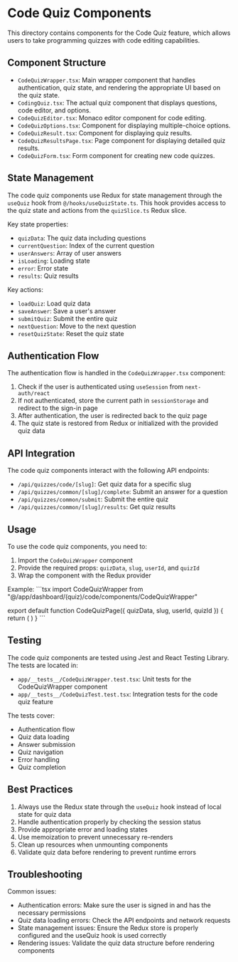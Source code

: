 # Code Quiz Components

This directory contains components for the Code Quiz feature, which allows users to take programming quizzes with code editing capabilities.

## Component Structure

- `CodeQuizWrapper.tsx`: Main wrapper component that handles authentication, quiz state, and rendering the appropriate UI based on the quiz state.
- `CodingQuiz.tsx`: The actual quiz component that displays questions, code editor, and options.
- `CodeQuizEditor.tsx`: Monaco editor component for code editing.
- `CodeQuizOptions.tsx`: Component for displaying multiple-choice options.
- `CodeQuizResult.tsx`: Component for displaying quiz results.
- `CodeQuizResultsPage.tsx`: Page component for displaying detailed quiz results.
- `CodeQuizForm.tsx`: Form component for creating new code quizzes.

## State Management

The code quiz components use Redux for state management through the `useQuiz` hook from `@/hooks/useQuizState.ts`. This hook provides access to the quiz state and actions from the `quizSlice.ts` Redux slice.

Key state properties:
- `quizData`: The quiz data including questions
- `currentQuestion`: Index of the current question
- `userAnswers`: Array of user answers
- `isLoading`: Loading state
- `error`: Error state
- `results`: Quiz results

Key actions:
- `loadQuiz`: Load quiz data
- `saveAnswer`: Save a user's answer
- `submitQuiz`: Submit the entire quiz
- `nextQuestion`: Move to the next question
- `resetQuizState`: Reset the quiz state

## Authentication Flow

The authentication flow is handled in the `CodeQuizWrapper.tsx` component:

1. Check if the user is authenticated using `useSession` from `next-auth/react`
2. If not authenticated, store the current path in `sessionStorage` and redirect to the sign-in page
3. After authentication, the user is redirected back to the quiz page
4. The quiz state is restored from Redux or initialized with the provided quiz data

## API Integration

The code quiz components interact with the following API endpoints:

- `/api/quizzes/code/[slug]`: Get quiz data for a specific slug
- `/api/quizzes/common/[slug]/complete`: Submit an answer for a question
- `/api/quizzes/common/submit`: Submit the entire quiz
- `/api/quizzes/common/[slug]/results`: Get quiz results

## Usage

To use the code quiz components, you need to:

1. Import the `CodeQuizWrapper` component
2. Provide the required props: `quizData`, `slug`, `userId`, and `quizId`
3. Wrap the component with the Redux provider

Example:
\`\`\`tsx
import CodeQuizWrapper from "@/app/dashboard/(quiz)/code/components/CodeQuizWrapper"

export default function CodeQuizPage({ quizData, slug, userId, quizId }) {
  return (
    <CodeQuizWrapper 
      quizData={quizData} 
      slug={slug} 
      userId={userId} 
      quizId={quizId} 
    />
  )
}
\`\`\`

## Testing

The code quiz components are tested using Jest and React Testing Library. The tests are located in:

- `app/__tests__/CodeQuizWrapper.test.tsx`: Unit tests for the CodeQuizWrapper component
- `app/__tests__/CodeQuizTest.test.tsx`: Integration tests for the code quiz feature

The tests cover:
- Authentication flow
- Quiz data loading
- Answer submission
- Quiz navigation
- Error handling
- Quiz completion

## Best Practices

1. Always use the Redux state through the `useQuiz` hook instead of local state for quiz data
2. Handle authentication properly by checking the session status
3. Provide appropriate error and loading states
4. Use memoization to prevent unnecessary re-renders
5. Clean up resources when unmounting components
6. Validate quiz data before rendering to prevent runtime errors

## Troubleshooting

Common issues:
- Authentication errors: Make sure the user is signed in and has the necessary permissions
- Quiz data loading errors: Check the API endpoints and network requests
- State management issues: Ensure the Redux store is properly configured and the useQuiz hook is used correctly
- Rendering issues: Validate the quiz data structure before rendering components

